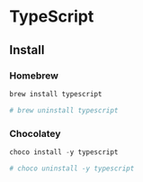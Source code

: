 # TypeScript

## Install

### Homebrew

```sh
brew install typescript

# brew uninstall typescript
```

### Chocolatey

```ps1
choco install -y typescript

# choco uninstall -y typescript
```
